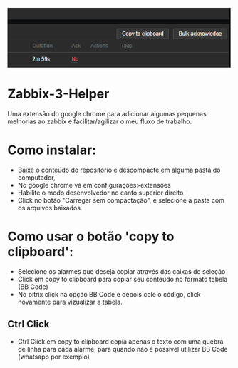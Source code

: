 ![alt text](screenshot.png)
# Zabbix-3-Helper
Uma extensão do google chrome para adicionar algumas pequenas melhorias ao zabbix e facilitar/agilizar o meu fluxo de trabalho. 

# Como instalar:
- Baixe o conteúdo do repositório e descompacte em alguma pasta do computador,
- No google chrome vá em configurações>extensões
- Habilite o modo desenvolvedor no canto superior direito
- Click no botão "Carregar sem compactação", e selecione a pasta com os arquivos baixados. 

# Como usar o botão 'copy to clipboard':
- Selecione os alarmes que deseja copiar através das caixas de seleção
- Click em copy to clipboard para copiar seu conteúdo no formato tabela (BB Code)
- No bitrix click na opção BB Code e depois cole o código, click novamente para vizualizar a tabela.

## Ctrl Click
- Ctrl Click em copy to clipboard copia apenas o texto com uma quebra de linha para cada alarme, para quando não é possível utilizar BB Code (whatsapp por exemplo)

